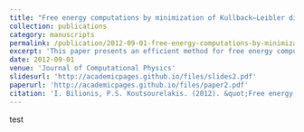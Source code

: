 ```yaml
---
title: "Free energy computations by minimization of Kullback–Leibler divergence: an efficient adaptive biasing potential method for sparse representations"
collection: publications
category: manuscripts
permalink: /publication/2012-09-01-free-energy-computations-by-minimization-of-kullback-leibler-divergence
excerpt: 'This paper presents an efficient method for free energy computations by minimizing Kullback–Leibler divergence, using an adaptive biasing potential for sparse representations.'
date: 2012-09-01
venue: 'Journal of Computational Physics'
slidesurl: 'http://academicpages.github.io/files/slides2.pdf'
paperurl: 'http://academicpages.github.io/files/paper2.pdf'
citation: 'I. Bilionis, P.S. Koutsourelakis. (2012). &quot;Free energy computations by minimization of Kullback–Leibler divergence: an efficient adaptive biasing potential method for sparse representations.&quot; <i>Journal of Computational Physics</i>. 231(9), 3849–3870.'
---
```



test
